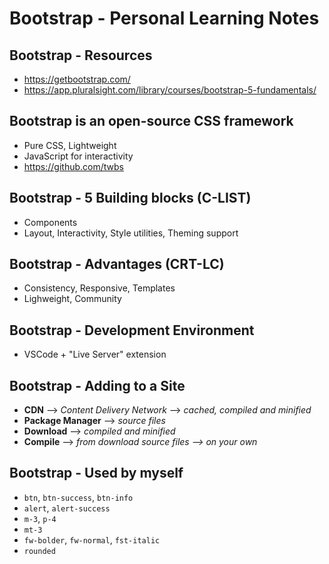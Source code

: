 # Bootstrap - Personal Learning Notes

## Bootstrap - Resources
- https://getbootstrap.com/
- https://app.pluralsight.com/library/courses/bootstrap-5-fundamentals/

## Bootstrap is an open-source CSS framework
- Pure CSS, Lightweight
- JavaScript for interactivity
- https://github.com/twbs

## Bootstrap - 5 Building blocks (C-LIST)
- Components
- Layout, Interactivity, Style utilities, Theming support

## Bootstrap - Advantages (CRT-LC)
- Consistency, Responsive, Templates
- Lighweight, Community

## Bootstrap - Development Environment
- VSCode + "Live Server" extension

## Bootstrap - Adding to a Site
- **CDN** --> *Content Delivery Network* --> *cached, compiled and minified*
- **Package Manager** --> *source files*
- **Download** --> *compiled and minified*
- **Compile** --> *from download source files --> on your own*

## Bootstrap - Used by myself
- `btn`, `btn-success`, `btn-info`
- `alert`, `alert-success`
- `m-3`, `p-4`
- `mt-3`
- `fw-bolder`, `fw-normal`, `fst-italic`
- `rounded`
